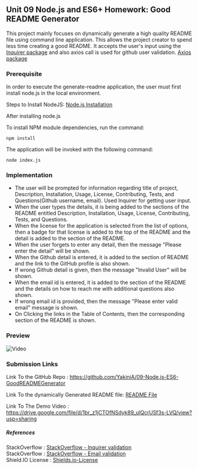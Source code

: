 ## Unit 09 Node.js and ES6+ Homework: Good README Generator

This project mainly focuses on dynamically generate a high quality README file using command line application. This allows the project creator to spend less time creating a good README. It accepts the user's input using the [Inquirer package](https://www.npmjs.com/package/inquirer) and also axios call is used for github user validation. [Axios package](https://www.npmjs.com/package/axios) 

### Prerequisite

In order to execute the generate-readme application, the user must first install node.js in the local environment.

Steps to Install NodeJS: [Node.js Installation](https://docs.npmjs.com/downloading-and-installing-node-js-and-npm#windows-node-version-managers)

After installing node.js

To install NPM module dependencies, run the command:

```
npm install
```

The application will be invoked with the following command:

```
node index.js
```

### Implementation

* The user will be prompted for information regarding title of project, Description, Installation, Usage, License, Contributing, Tests, and Questions(Github username, email). Used Inquirer for getting user input. 
* When the user types the details, it is being added to the sections of the README entitled Description, Installation, Usage, License,  Contributing, Tests, and Questions.
* When the license for the application is selected from the list of options, 
then a badge for that license is added to the top of the README and the detail is added to the section of the README.
* When the user forgets to enter any detail, then the message "Please enter the detail" will be shown.
* When the Github detail is entered, it is added to the section of README and the link to the GitHub profile is also shown.
* If wrong Github detail is given, then the message "Invalid User" will be shown.
* When the email id is entered, it is added to the section of the README and the details on  how to reach me with additional questions also shown.
* If wrong email id is provided, then the message "Please enter valid email" message is shown.
* On Clicking the links in the Table of Contents, then the corresponding section of the README is shown.
### Preview

![Video](https://drive.google.com/file/d/1xzHDVsS8prLmINYgwVcFRwsq7rh32Q39/view?usp=sharing)

### Submission Links

Link To the GitHub Repo : https://github.com/YakiniA/09-Node.js-ES6-GoodREADMEGenerator

Link To the dynamically Generated README file: [README File](Develop/README.md)

Link To The Demo Video : https://drive.google.com/file/d/1br_z1jCTOfNSdyk89_ulQcrUSf3s-LVQ/view?usp=sharing


##### References

StackOverflow : [StackOverflow - Inquirer validation](https://stackoverflow.com/questions/57321266/how-to-test-inquirer-validation)<br/>
StackOverflow : [StackOverflow - Email validation](https://stackoverflow.com/questions/46155/how-to-validate-an-email-address-in-javascript)<br/>
Shield.IO License : [Shields.io-License](https://shields.io/category/license)